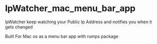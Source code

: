 # IpWatcher_mac_menu_bar_app

IpWatcher keep watching your Public Ip Address and notifies you when it gets changed

Built For Mac os as a menu bar app with rumps package
